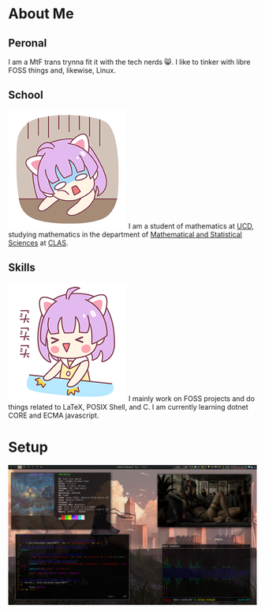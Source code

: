 # About Me
## Peronal
I am a MtF trans trynna fit it with the tech nerds 😸. I like to tinker with libre FOSS things and, likewise, Linux.
## School
![tired](img/tired.gif) I am a student of mathematics at [UCD](https://ucdenver.edu/), studying mathematics in the department of [Mathematical and Statistical Sciences](https://clas.ucdenver.edu/mathematical-and-statistical-sciences/) at [CLAS](https://clas.ucdenver.edu/).
## Skills
![pat](img/pat.gif) I mainly work on FOSS projects and do things related to LaTeX, POSIX Shell, and C. I am currently learning dotnet CORE and ECMA javascript.
# Setup
![setup](img/desktop.png)
